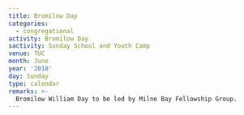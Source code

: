 ```yaml
---
title: Bromilow Day
categories:
  - congregational
activity: Bromilow Day
sactivity: Sunday School and Youth Camp
venue: TUC
month: June
year: '2018'
day: Sunday
type: calendar
remarks: >-
  Bromilow William Day to be led by Milne Bay Fellowship Group.
---
```

